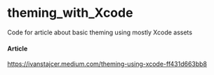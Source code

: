# theming_with_Xcode
Code for article about basic theming using mostly Xcode assets

#### Article
https://ivanstajcer.medium.com/theming-using-xcode-ff431d663bb8
